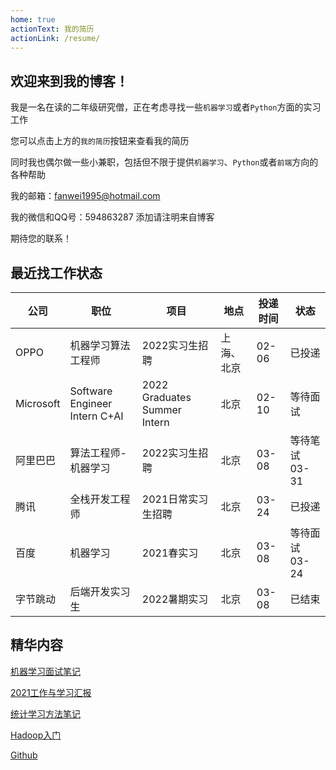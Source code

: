```yaml
---
home: true
actionText: 我的简历
actionLink: /resume/
---
```


## 欢迎来到我的博客！

我是一名在读的二年级研究僧，正在考虑寻找一些`机器学习`或者`Python`方面的实习工作

您可以点击上方的`我的简历`按钮来查看我的简历

同时我也偶尔做一些小兼职，包括但不限于提供`机器学习`、`Python`或者`前端`方向的各种帮助

我的邮箱：fanwei1995@hotmail.com

我的微信和QQ号：594863287 添加请注明来自博客

期待您的联系！

## 最近找工作状态

|公司|职位|项目|地点|投递时间|状态|
|----|----|----|----|----|----|
|OPPO|机器学习算法工程师|2022实习生招聘|上海、北京|02-06|已投递|
|Microsoft|Software Engineer Intern C+AI|2022 Graduates Summer Intern|北京|02-10|等待面试|
|阿里巴巴|算法工程师-机器学习|2022实习生招聘|北京|03-08|等待笔试 03-31|
|腾讯|全栈开发工程师|2021日常实习生招聘|北京|03-24|已投递|
|百度|机器学习|2021春实习|北京|03-08|等待面试 03-24|
|字节跳动|后端开发实习生|2022暑期实习|北京|03-08|已结束|

## 精华内容

[机器学习面试笔记](/InterviewForML/)

[2021工作与学习汇报](/reports/)

[统计学习方法笔记](/SLM/)

[Hadoop入门](/Java/)

[Github](https://github.com/Cheereus)